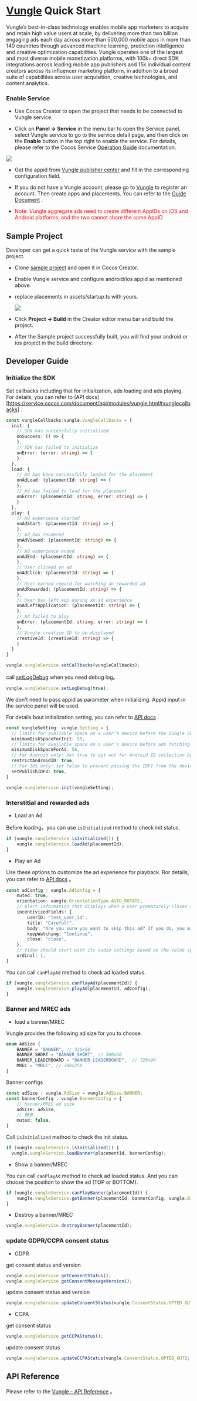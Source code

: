 # [Vungle](https://vungle.com/) Quick Start

Vungle’s best-in-class technology enables mobile app marketers to acquire and retain high value users at scale, by delivering more than two billion engaging ads each day across more than 500,000 mobile apps in more than 140 countries through advanced machine learning, prediction intelligence and creative optimization capabilities. Vungle operates one of the largest and most diverse mobile monetization platforms, with 100k+ direct SDK integrations across leading mobile app publishers and 15k individual content creators across its influencer marketing platform, in addition to a broad suite of capabilities across user acquisition, creative technologies, and content analytics.

### Enable Service

- Use Cocos Creator to open the project that needs to be connected to Vungle service.

- Click on **Panel -> Service** in the menu bar to open the Service panel, select Vungle service to go to the service detail page, and then click on the **Enable** button in the top right to enable the service. For details, please refer to the Cocos Service [Operation Guide](./index.md#usage) documentation.

![](vunglead/vunglead-panel.png)

- Get the appid from [Vungle publisher center](https://publisher.vungle.com/applications) and fill in the corresponding configuration field.

- If you do not have a Vungle account, please go to [Vungle](https://app.vungle.com/signup/) to register an account. Then create apps and placements. You can refer to the [Guide Document](https://support.vungle.com/hc/en-us/articles/203610124) .

* <font color="red">Note: Vungle aggregate ads need to create different AppIDs on iOS and Android platforms, and the two cannot share the same AppID</font>


## Sample Project

Developer can get a quick taste of the Vungle service with the sample project.

- Clone [sample project](https://github.com/CocosService/vungleDemo.git) and open it in Cocos Creator.

- Enable Vungle service and configure android/ios appid as mentioned above.

- replace placements in assets/startup.ts with yours.

  ![](vunglead/vunglead-placementid.png)

- Click **Project -> Build** in the Creator editor menu bar and build the project.

- After the Sample project successfully built, you will find your android or ios project in the build directory.

## Developer Guide

### Initialize the SDK

Set callbacks including that for initialization, ads loading and ads playing. For details, you can refer to (API docs)[https://service.cocos.com/document/api/modules/vungle.html#vunglecallbacks] .
```ts
const vungleCallbacks:vungle.VungleCallbacks = {
  init: {
    // SDK has successfully initialized
    onSuccess: () => {
    },
    // SDK has failed to initialize
    onError: (error: string) => {
    }
  },
  load: {
    // Ad has been successfully loaded for the placement
    onAdLoad: (placementId: string) => {
    },
    // Ad has failed to load for the placement
    onError: (placementId: string, error: string) => {
    }
  },
  play: {
    // Ad experience started
    onAdStart: (placementId: string) => {
    },
    // Ad has rendered
    onAdViewed: (placementId: string) => {
    },
    // Ad experience ended
    onAdEnd: (placementId: string) => {
    },
    // User clicked on ad
    onAdClick: (placementId: string) => {
    },
    // User earned reward for watching an rewarded ad
    onAdRewarded: (placementId: string) => {
    },
    // User has left app during an ad experience
    onAdLeftApplication: (placementId: string) => {
    },
    // Ad failed to play
    onError: (placementId: string, error: string) => {
    },
    // Vungle creative ID to be displayed
    creativeId: (creativeId: string) => {
    }
  }
}

vungle.vungleService.setCallbacks(vungleCallbacks);
```

call [setLogDebug](https://service.cocos.com/document/api/classes/vungle.vunglead.html#setlogdebug) when you need debug log。

```ts
vungle.vungleService.setLogDebug(true);
```

We don't need to pass appid as parameter when initializing. Appid input in the service panel will be used.

For details bout initialization setting, you can refer to [API docs](https://service.cocos.com/document/api/modules/vungle.html#setting) .

```ts
const vungleSetting: vungle.Setting = {
  // limits for available space on a user’s device before the Vungle SDK initializes
  minimumDiskSpaceForInit: 55,
  // limits for available space on a user’s device before ads fetching
  minimumDiskSpaceForAd: 56,
  // For Android only: Set true to opt out for Android ID collection by SDK or false (default) to opt in
  restrictAndroidID: true,
  // For IOS only: set false to prevent passing the IDFV from the device to the SDK
  setPublishIDFV: true,
}

vungle.vungleService.init(vungleSetting);
```

### Interstitial and rewarded ads

- Load an Ad

Before loading，you can use `isInitialized` method to check init status.
```ts
if (vungle.vungleService.isInitialized()) {
    vungle.vungleService.loadAd(placementId);
}
```

- Play an Ad

Use these options to customize the ad experience for playback. Ror details, you can refer to [API docs](https://service.cocos.com/document/api/modules/vungle.html#adconfig) 。
```ts
const adConfig : vungle.AdConfig = {
    muted: true,
    orientation: vungle.OrientationType.AUTO_ROTATE,
    // Alert information that displays when a user prematurely closes a rewarded ad experience
    incentivizedFields: {
        userID: "test_user_id",
        title: "Careful!",
        body: "Are you sure you want to skip this ad? If you do, you might not get your reward",
        keepWatching: "Continue",
        close: "close",
    },
    // Video should start with its audio settings based on the value specified
    ordinal: 1,
}
```

You can call `canPlayAd` method to check ad loaded status.
```ts
if (vungle.vungleService.canPlayAd(placementId)) {
    vungle.vungleService.playAd(placementId, adConfig);
}
```

### Banner and MREC ads

- load a banner/MREC

Vungle provides the following ad size for you to choose. 
```ts
enum AdSize {
    BANNER = "BANNER", // 320x50
    BANNER_SHORT = "BANNER_SHORT", // 300x50
    BANNER_LEADERBOARD = "BANNER_LEADERBOARD",  // 728x90
    MREC = "MREC", // 300x250
}
```

Banner configs
```ts
const adSize : vungle.AdSize = vungle.AdSize.BANNER;
const bannerConfig : vungle.BannerConfig = {
    // banner/MREC ad size
    adSize: adSize,
    // 静音
    muted: false,
}
```

Call `isInitialized` method to check the init status.
```ts
if (vungle.vungleService.isInitialized()) {
  vungle.vungleService.loadBanner(placementId, bannerConfig);
```

- Show a banner/MREC

You can call `canPlayAd` method to check ad loaded status. And you can choose the position to show the ad (TOP or BOTTOM).
```ts
if (vungle.vungleService.canPlayBanner(placementId)) {
    vungle.vungleService.getBanner(placementId, bannerConfig, vungle.BannerPosition.TOP);
}
```

- Destroy a banner/MREC
```ts
vungle.vungleService.destroyBanner(placementId);
```

### update GDPR/CCPA consent status

- GDPR

get consent status and version
```ts
vungle.vungleService.getConsentStatus();
vungle.vungleService.getConsentMessageVersion();
```

update consent status and version
```ts
vungle.vungleService.updateConsentStatus(vungle.ConsentStatus.OPTED_OUT, "1.0.0");
```

- CCPA

get consent status
```ts
vungle.vungleService.getCCPAStatus();
```

update consent status
```ts
vungle.vungleService.updateCCPAStatus(vungle.ConsentStatus.OPTED_OUT);
```

## API Reference

Please refer to the [Vungle - API Reference](https://service.cocos.com/document/api/modules/vungle.html) 。
